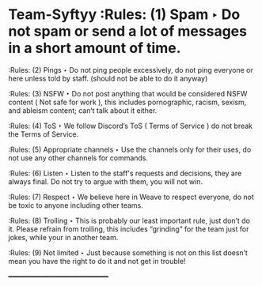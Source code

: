 # Team-Syftyy :Rules: (1) Spam ‣ Do not spam or send a lot of messages in a short amount of time.

:Rules: (2) Pings ‣ Do not ping people excessively, do not ping everyone or here unless told by staff. (should not be able to do it anyway)

:Rules: (3) NSFW ‣ Do not post anything that would be considered NSFW content ( Not safe for work ), this includes pornographic, racism, sexism, and ableism content; can’t talk about it either.

:Rules: (4) ToS ‣ We follow Discord’s ToS ( Terms of Service ) do not break the Terms of Service.

:Rules: (5) Appropriate channels ‣ Use the channels only for their uses, do not use any other channels for commands.

:Rules: (6) Listen ‣ Listen to the staff's requests and decisions, they are always final. Do not try to argue with them, you will not win.

:Rules: (7) Respect ‣ We believe here in Weave to respect everyone, do not be toxic to anyone including other teams.

:Rules: (8) Trolling ‣ This is probably our least important rule, just don’t do it. Please refrain from trolling, this includes “grinding” for the team just for jokes, while your in another team.

:Rules: (9) Not limited ‣ Just because something is not on this list doesn’t mean you have the right to do it and not get in trouble!

━━━━━━━━━━━━━━━━━━━━━━━━
